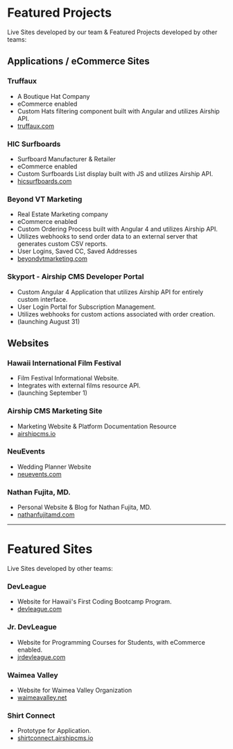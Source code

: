 # Featured Projects
Live Sites developed by our team & Featured Projects developed by other teams:

## Applications / eCommerce Sites

### Truffaux
- A Boutique Hat Company
- eCommerce enabled
- Custom Hats filtering component built with Angular and utilizes Airship API.
- [truffaux.com](https://www.truffaux.com)

### HIC Surfboards
- Surfboard Manufacturer & Retailer
- eCommerce enabled
- Custom Surfboards List display built with JS and utilizes Airship API.
- [hicsurfboards.com](https://www.hicsurfboards.com)

### Beyond VT Marketing
- Real Estate Marketing company
- eCommerce enabled
- Custom Ordering Process built with Angular 4 and utilizes Airship API.
- Utilizes webhooks to send order data to an external server that generates custom CSV reports.
- User Logins, Saved CC, Saved Addresses
- [beyondvtmarketing.com](https://www.beyondvtmarketing.com)

### Skyport - Airship CMS Developer Portal
- Custom Angular 4 Application that utilizes Airship API for entirely custom interface.
- User Login Portal for Subscription Management.
- Utilizes webhooks for custom actions associated with order creation.
- (launching August 31)

## Websites

### Hawaii International Film Festival
- Film Festival Informational Website.
- Integrates with external films resource API.
- (launching September 1)

### Airship CMS Marketing Site
- Marketing Website & Platform Documentation Resource
- [airshipcms.io](https://airshipcms.io)

### NeuEvents
- Wedding Planner Website
- [neuevents.com](https://www.neuevents.com)

### Nathan Fujita, MD.
- Personal Website & Blog for Nathan Fujita, MD.
- [nathanfujitamd.com](https://www.nathanfujitamd.com)

---

# Featured Sites
Live Sites developed by other teams:

### DevLeague
- Website for Hawaii's First Coding Bootcamp Program.
- [devleague.com](https://www.devleague.com)

### Jr. DevLeague
- Website for Programming Courses for Students, with eCommerce enabled.
- [jrdevleague.com](https://www.jrdevleague.com)

### Waimea Valley
- Website for Waimea Valley Organization
- [waimeavalley.net](https://www.waimeavalley.net)

### Shirt Connect
- Prototype for Application.
- [shirtconnect.airshipcms.io](https://shirtconnect.airshipcms.io)
